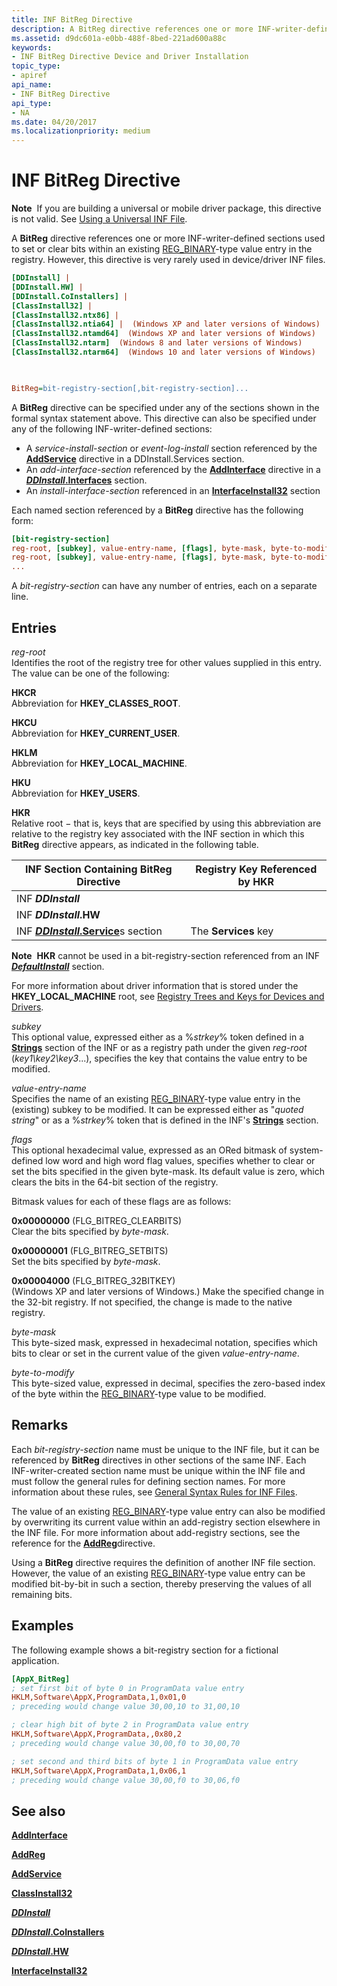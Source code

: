 ```yaml
---
title: INF BitReg Directive
description: A BitReg directive references one or more INF-writer-defined sections used to set or clear bits within an existing [REG_BINARY](https://docs.microsoft.com/windows/desktop/SysInfo/registry-value-types)-type value entry in the registry. However, this directive is very rarely used in device/driver INF files.
ms.assetid: d9dc601a-e0bb-488f-8bed-221ad600a88c
keywords:
- INF BitReg Directive Device and Driver Installation
topic_type:
- apiref
api_name:
- INF BitReg Directive
api_type:
- NA
ms.date: 04/20/2017
ms.localizationpriority: medium
---
```


# INF BitReg Directive


**Note**  If you are building a universal or mobile driver package, this directive is not valid. See [Using a Universal INF File](using-a-universal-inf-file.md).

 

A **BitReg** directive references one or more INF-writer-defined sections used to set or clear bits within an existing [REG_BINARY](https://docs.microsoft.com/windows/desktop/SysInfo/registry-value-types)-type value entry in the registry. However, this directive is very rarely used in device/driver INF files.

```ini
[DDInstall] | 
[DDInstall.HW] | 
[DDInstall.CoInstallers] | 
[ClassInstall32] | 
[ClassInstall32.ntx86] | 
[ClassInstall32.ntia64] |  (Windows XP and later versions of Windows)
[ClassInstall32.ntamd64]  (Windows XP and later versions of Windows)
[ClassInstall32.ntarm]  (Windows 8 and later versions of Windows)
[ClassInstall32.ntarm64]  (Windows 10 and later versions of Windows)


 
BitReg=bit-registry-section[,bit-registry-section]...
```

A **BitReg** directive can be specified under any of the sections shown in the formal syntax statement above. This directive can also be specified under any of the following INF-writer-defined sections:

-   A *service-install-section* or *event-log-install* section referenced by the [**AddService**](inf-addservice-directive.md) directive in a DDInstall.Services section.
-   An *add-interface-section* referenced by the [**AddInterface**](inf-addinterface-directive.md) directive in a [***DDInstall*.Interfaces**](inf-ddinstall-interfaces-section.md) section.
-   An *install-interface-section* referenced in an [**InterfaceInstall32**](inf-interfaceinstall32-section.md) section

Each named section referenced by a **BitReg** directive has the following form:

```ini
[bit-registry-section]
reg-root, [subkey], value-entry-name, [flags], byte-mask, byte-to-modify
reg-root, [subkey], value-entry-name, [flags], byte-mask, byte-to-modify
...
```

A *bit-registry-section* can have any number of entries, each on a separate line.

## Entries


<a href="" id="reg-root"></a>*reg-root*  
Identifies the root of the registry tree for other values supplied in this entry. The value can be one of the following:

<a href="" id="hkcr"></a>**HKCR**  
Abbreviation for **HKEY_CLASSES_ROOT**.

<a href="" id="hkcu"></a>**HKCU**  
Abbreviation for **HKEY_CURRENT_USER**.

<a href="" id="hklm"></a>**HKLM**  
Abbreviation for **HKEY_LOCAL_MACHINE**.

<a href="" id="hku"></a>**HKU**  
Abbreviation for **HKEY_USERS**.

<a href="" id="hkr"></a>**HKR**  
Relative root − that is, keys that are specified by using this abbreviation are relative to the registry key associated with the INF section in which this **BitReg** directive appears, as indicated in the following table.

| INF Section Containing BitReg Directive                                    | Registry Key Referenced by HKR                                                        |
|----------------------------------------------------------------------------|---------------------------------------------------------------------------------------|
| INF ***DDInstall*** |
| INF ***DDInstall*.HW** |
| INF [***DDInstall*.Service**](inf-ddinstall-services-section.md)s section | The **Services** key                                                                  |

 

**Note**  **HKR** cannot be used in a bit-registry-section referenced from an INF [***DefaultInstall***](inf-defaultinstall-section.md) section.

 

For more information about driver information that is stored under the **HKEY_LOCAL_MACHINE** root, see [Registry Trees and Keys for Devices and Drivers](registry-trees-and-keys.md).

<a href="" id="subkey"></a>*subkey*  
This optional value, expressed either as a %*strkey*% token defined in a [**Strings**](inf-strings-section.md) section of the INF or as a registry path under the given *reg-root* (*key1\\key2\\key3*...), specifies the key that contains the value entry to be modified.

<a href="" id="value-entry-name"></a>*value-entry-name*  
Specifies the name of an existing [REG_BINARY](https://docs.microsoft.com/windows/desktop/SysInfo/registry-value-types)-type value entry in the (existing) subkey to be modified. It can be expressed either as "*quoted string*" or as a %*strkey*% token that is defined in the INF's [**Strings**](inf-strings-section.md) section.

<a href="" id="flags"></a>*flags*  
This optional hexadecimal value, expressed as an ORed bitmask of system-defined low word and high word flag values, specifies whether to clear or set the bits specified in the given byte-mask. Its default value is zero, which clears the bits in the 64-bit section of the registry.

Bitmask values for each of these flags are as follows:

<a href="" id="0x00000000--flg-bitreg-clearbits-"></a>**0x00000000** (FLG_BITREG_CLEARBITS)  
Clear the bits specified by *byte-mask*.

<a href="" id="0x00000001--flg-bitreg-setbits-"></a>**0x00000001** (FLG_BITREG_SETBITS)  
Set the bits specified by *byte-mask*.

<a href="" id="0x00004000---flg-bitreg-32bitkey--"></a>**0x00004000** (FLG_BITREG_32BITKEY)   
(Windows XP and later versions of Windows.) Make the specified change in the 32-bit registry. If not specified, the change is made to the native registry.

<a href="" id="byte-mask"></a>*byte-mask*  
This byte-sized mask, expressed in hexadecimal notation, specifies which bits to clear or set in the current value of the given *value-entry-name*.

<a href="" id="byte-to-modify"></a>*byte-to-modify*  
This byte-sized value, expressed in decimal, specifies the zero-based index of the byte within the [REG_BINARY](https://docs.microsoft.com/windows/desktop/SysInfo/registry-value-types)-type value to be modified.

Remarks
-------

Each *bit-registry-section* name must be unique to the INF file, but it can be referenced by **BitReg** directives in other sections of the same INF. Each INF-writer-created section name must be unique within the INF file and must follow the general rules for defining section names. For more information about these rules, see [General Syntax Rules for INF Files](general-syntax-rules-for-inf-files.md).

The value of an existing [REG_BINARY](https://docs.microsoft.com/windows/desktop/SysInfo/registry-value-types)-type value entry can also be modified by overwriting its current value within an add-registry section elsewhere in the INF file. For more information about add-registry sections, see the reference for the [**AddReg**](inf-addreg-directive.md)directive.

Using a **BitReg** directive requires the definition of another INF file section. However, the value of an existing [REG_BINARY](https://docs.microsoft.com/windows/desktop/SysInfo/registry-value-types)-type value entry can be modified bit-by-bit in such a section, thereby preserving the values of all remaining bits.

Examples
--------

The following example shows a bit-registry section for a fictional application.

```ini
[AppX_BitReg]
; set first bit of byte 0 in ProgramData value entry
HKLM,Software\AppX,ProgramData,1,0x01,0 
; preceding would change value 30,00,10 to 31,00,10

; clear high bit of byte 2 in ProgramData value entry
HKLM,Software\AppX,ProgramData,,0x80,2
; preceding would change value 30,00,f0 to 30,00,70

; set second and third bits of byte 1 in ProgramData value entry
HKLM,Software\AppX,ProgramData,1,0x06,1
; preceding would change value 30,00,f0 to 30,06,f0
```

## See also


[**AddInterface**](inf-addinterface-directive.md)

[**AddReg**](inf-addreg-directive.md)

[**AddService**](inf-addservice-directive.md)

[**ClassInstall32**](inf-classinstall32-section.md)

[***DDInstall***](inf-ddinstall-section.md)

[***DDInstall*.CoInstallers**](inf-ddinstall-coinstallers-section.md)

[***DDInstall*.HW**](inf-ddinstall-hw-section.md)

[**InterfaceInstall32**](inf-interfaceinstall32-section.md)

 

 






